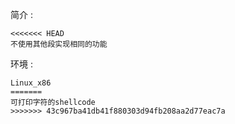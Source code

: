 简介 : 
```
<<<<<<< HEAD
不使用其他段实现相同的功能
```
环境 : 
```
Linux_x86
=======
可打印字符的shellcode
>>>>>>> 43c967ba41db41f880303d94fb208aa2d77eac7a
```
